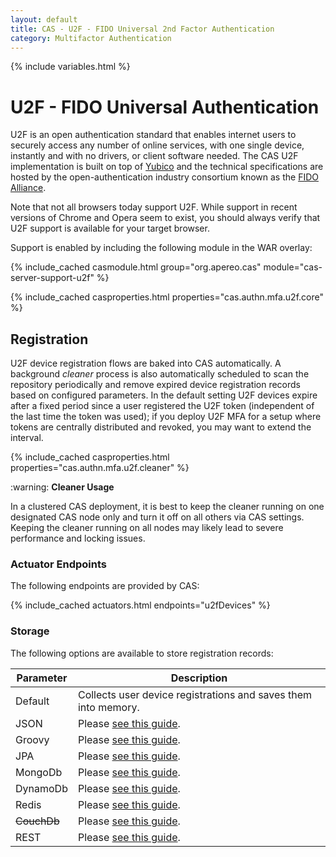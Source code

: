 ```yaml
---
layout: default
title: CAS - U2F - FIDO Universal 2nd Factor Authentication
category: Multifactor Authentication
---
```


{% include variables.html %}

# U2F - FIDO Universal Authentication

U2F is an open authentication standard that enables internet users to securely 
access any number of online services, with one single device, instantly 
and with no drivers, or client software needed. The CAS U2F implementation 
is built on top of [Yubico](https://www.yubico.com/about/background/fido/) and 
the technical specifications are hosted by the open-authentication 
industry consortium known as the [FIDO Alliance](https://fidoalliance.org/).

Note that not all browsers today support U2F. While support in recent versions of Chrome and 
Opera seem to exist, you should always verify that U2F support is available for your target browser.

Support is enabled by including the following module in the WAR overlay:

{% include_cached casmodule.html group="org.apereo.cas" module="cas-server-support-u2f" %}

{% include_cached casproperties.html properties="cas.authn.mfa.u2f.core" %}


## Registration

U2F device registration flows are baked into CAS automatically. A 
background *cleaner* process is also automatically scheduled to scan the 
repository periodically and remove expired device registration records 
based on configured parameters. In the default setting U2F devices
expire after a fixed period since a user registered the U2F token 
(independent of the last time the token was used); if you deploy U2F
MFA for a setup where tokens are centrally distributed and revoked, 
you may want to extend the interval.

{% include_cached casproperties.html properties="cas.authn.mfa.u2f.cleaner" %}

<div class="alert alert-warning">:warning: <strong>Cleaner Usage</strong><p>In a 
clustered CAS deployment, it is best to keep the cleaner running on one designated 
CAS node only and turn it off on all others via CAS settings. Keeping the 
cleaner running on all nodes may likely lead to severe performance and locking issues.</p></div>

### Actuator Endpoints

The following endpoints are provided by CAS:

{% include_cached actuators.html endpoints="u2fDevices" %}

### Storage
 
The following options are available to store registration records:

| Parameter   | Description                                                     |
|-------------|-----------------------------------------------------------------|
| Default     | Collects user device registrations and saves them into memory.  |
| JSON        | Please [see this guide](FIDO-U2F-Authentication-JSON.html).     |
| Groovy      | Please [see this guide](FIDO-U2F-Authentication-Groovy.html).   |
| JPA         | Please [see this guide](FIDO-U2F-Authentication-JPA.html).      |
| MongoDb     | Please [see this guide](FIDO-U2F-Authentication-MongoDb.html).  |
| DynamoDb    | Please [see this guide](FIDO-U2F-Authentication-DynamoDb.html). |
| Redis       | Please [see this guide](FIDO-U2F-Authentication-Redis.html).    |
| ~~CouchDb~~ | Please [see this guide](FIDO-U2F-Authentication-CouchDb.html).  |
| REST        | Please [see this guide](FIDO-U2F-Authentication-Rest.html).     |
